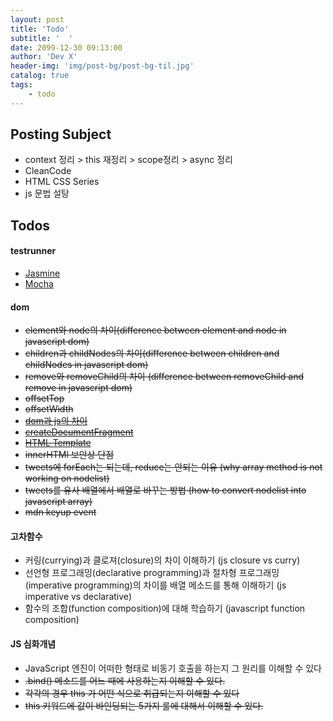 ```yaml
---
layout: post
title: 'Todo'
subtitle: '  '
date: 2099-12-30 09:13:00
author: 'Dev X'
header-img: 'img/post-bg/post-bg-til.jpg'
catalog: true
tags:
    - todo
---
```


## Posting Subject

-   context 정리 > this 재정리 > scope정리 > async 정리
-   CleanCode
-   HTML CSS Series
-   js 문법 설탕

## Todos

#### testrunner

-   [Jasmine](https://jasmine.github.io/)
-   [Mocha](https://mochajs.org/)

#### dom

-   ~~element와 node의 차이(difference between element and node in javascript dom)~~
-   ~~children과 childNodes의 차이(difference between children and childNodes in javascript dom)~~
-   ~~remove와 removeChild의 차이 (difference between removeChild and remove in javascript dom)~~
-   ~~offsetTop~~
-   ~~offsetWidth~~
-   ~~[dom과 js의 차이](https://developer.mozilla.org/en-US/docs/Web/API/Document_Object_Model/Introduction#DOM_and_JavaScript)~~
-   ~~[createDocumentFragment](https://developer.mozilla.org/en-US/docs/Web/API/Document/createDocumentFragment)~~
-   ~~[HTML Template](https://developer.mozilla.org/en-US/docs/Web/HTML/Element/template)~~
-   ~~innerHTMl 보안상 단점~~
-   ~~tweets에 forEach는 되는데, reduce는 안되는 이유 (why array method is not working on nodelist)~~
-   ~~tweets를 유사 배열에서 배열로 바꾸는 방법 (how to convert nodelist into javascript array)~~
-   ~~mdn keyup event~~

#### 고차함수

-   커링(currying)과 클로져(closure)의 차이 이해하기 (js closure vs curry)
-   선언형 프로그래밍(declarative programming)과 절차형 프로그래밍(imperative programming)의 차이를 배열 메소드를 통해 이해하기 (js imperative vs declarative)
-   함수의 조합(function composition)에 대해 학습하기 (javascript function composition)

#### JS 심화개념

-   JavaScript 엔진이 어떠한 형태로 비동기 호출을 하는지 그 원리를 이해할 수 있다
-   ~~.bind() 메소드를 어느 때에 사용하는지 이해할 수 있다.~~
-   ~~각각의 경우 this 가 어떤 식으로 취급되는지 이해할 수 있다~~
-   ~~this 키워드에 값이 바인딩되는 5가지 룰에 대해서 이해할 수 있다.~~
